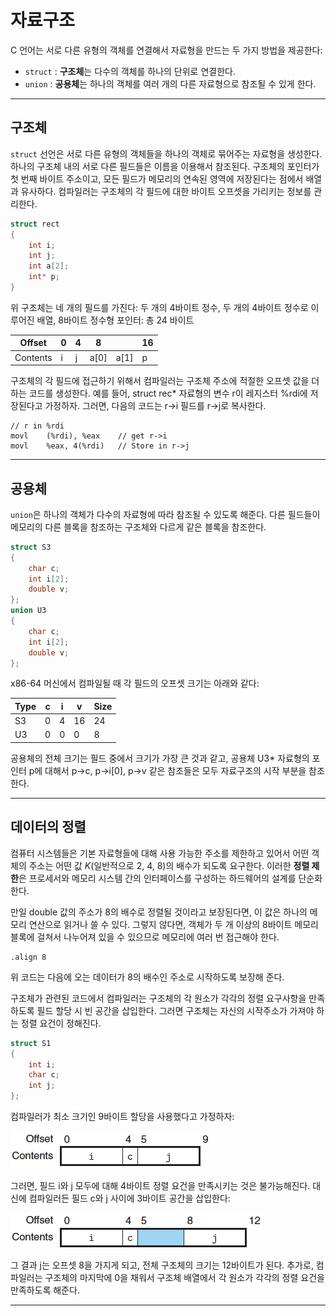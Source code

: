 # 자료구조

C 언어는 서로 다른 유형의 객체를 연결해서 자료형을 만드는 두 가지 방법을 제공한다:

- `struct`  : **구조체**는 다수의 객체를 하나의 단위로 연결한다.
- `union` : **공용체**는 하나의 객체를 여러 개의 다른 자료형으로 참조될 수 있게 한다.

---

## 구조체

`struct` 선언은 서로 다른 유형의 객체들을 하나의 객체로 묶어주는 자료형을 생성한다. 하나의 구조체 내의 서로 다른 필드들은 이름을 이용해서 참조된다. 구조체의 포인터가 첫 번째 바이트 주소이고, 모든 필드가 메모리의 연속된 영역에 저장된다는 점에서 배열과 유사하다. 컴파일러는 구조체의 각 필드에 대한 바이트 오프셋을 가리키는 정보를 관리한다.

```cpp
struct rect
{
    int i;
    int j;
    int a[2];
    int* p;
}
```

위 구조체는 네 개의 필드를 가진다: 두 개의 4바이트 정수, 두 개의 4바이트 정수로 이루어진 배열, 8바이트 정수형 포인터: 총 24 바이트

| Offset   | 0    | 4    | 8    |      | 16   |
| -------- | ---- | ---- | ---- | ---- | ---- |
| Contents | i    | j    | a[0] | a[1] | p    |

구조체의 각 필드에 접근하기 위해서 컴파일러는 구조체 주소에 적절한 오프셋 값을 더하는 코드를 생성한다. 예를 들어, struct rec* 자료형의 변수 r이 레지스터 %rdi에 저장된다고 가정하자. 그러면, 다음의 코드는 r->i 필드를 r->j로 복사한다.

```assembly
// r in %rdi
movl	(%rdi), %eax	// get r->i
movl	%eax, 4(%rdi)	// Store in r->j
```

---

## 공용체

`union`은 하나의 객체가 다수의 자료형에 따라 참조될 수 있도록 해준다. 다른 필드들이 메모리의 다른 블록을 참조하는 구조체와 다르게 같은 블록을 참조한다.

```cpp
struct S3
{
    char c;
    int i[2];
    double v;
};
union U3
{
    char c;
    int i[2];
    double v;
};
```

x86-64 머신에서 컴파일될 때 각 필드의 오프셋 크기는 아래와 같다:

| Type | c    | i    | v    | Size |
| ---- | ---- | ---- | ---- | ---- |
| S3   | 0    | 4    | 16   | 24   |
| U3   | 0    | 0    | 0    | 8    |

공용체의 전체 크기는 필드 중에서 크기가 가장 큰 것과 같고, 공용체 U3* 자료형의 포인터 p에 대해서 p->c, p->i[0], p->v 같은 참조들은 모두 자료구조의 시작 부분을 참조한다.

---

## 데이터의 정렬

컴퓨터 시스템들은 기본 자료형들에 대해 사용 가능한 주소를 제한하고 있어서 어떤 객체의 주소는 어떤 값 *K*(일반적으로 2, 4, 8)의 배수가 되도록 요구한다. 이러한 **정렬 제한**은 프로세서와 메모리 시스템 간의 인터페이스를 구성하는 하드웨어의 설계를 단순화한다.

만일 double 값의 주소가 8의 배수로 정렬될 것이라고 보장된다면, 이 값은 하나의 메모리 연산으로 읽거나 쓸 수 있다. 그렇지 않다면, 객체가 두 개 이상의 8바이트 메모리 블록에 걸쳐서 나누어져 있을 수 있으므로 메모리에 여러 번 접근해야 한다.

```assembly
.align 8
```

위 코드는 다음에 오는 데이터가 8의 배수인 주소로 시작하도록 보장해 준다.

구조체가 관련된 코드에서 컴파일러는 구조체의 각 원소가 각각의 정렬 요구사항을 만족하도록 필드 할당 시 빈 공간을 삽입한다. 그러면 구조체는 자신의 시작주소가 가져야 하는 정렬 요건이 정해진다.

```cpp
struct S1
{
    int i;
    char c;
    int j;
};
```

컴파일러가 최소 크기인 9바이트 할당을 사용했다고 가정하자:

![offset1](./10/offset1.png)

그러면, 필드 i와 j 모두에 대해 4바이트 정렬 요건을 만족시키는 것은 불가능해진다. 대신에 컴파일러든 필드 c와 j 사이에 3바이트 공간을 삽입한다:

![offset1](./10/offset2.png)

그 결과 j는 오프셋 8을 가지게 되고, 전체 구조체의 크기는 12바이트가 된다. 추가로, 컴파일러는 구조체의 마지막에 0을 채워서 구조체 배열에서 각 원소가 각각의 정렬 요건을 만족하도록 해준다.

---